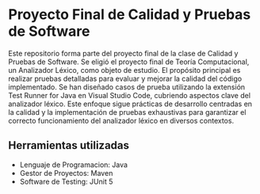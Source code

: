 # Proyecto Final de Calidad y Pruebas de Software

Este repositorio forma parte del proyecto final de la clase de Calidad y Pruebas de Software. Se eligió el proyecto final de Teoría Computacional, un Analizador Léxico, como objeto de estudio. El propósito principal es realizar pruebas detalladas para evaluar y mejorar la calidad del código implementado. Se han diseñado casos de prueba utilizando la extensión Test Runner for Java en Visual Studio Code, cubriendo aspectos clave del analizador léxico. Este enfoque sigue prácticas de desarrollo centradas en la calidad y la implementación de pruebas exhaustivas para garantizar el correcto funcionamiento del analizador léxico en diversos contextos.

## Herramientas utilizadas

- Lenguaje de Programacion: Java
- Gestor de Proyectos: Maven
- Software de Testing: JUnit 5
